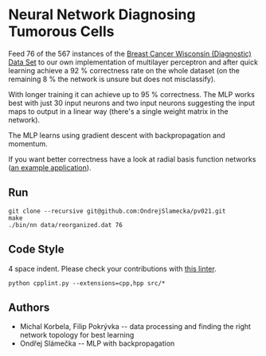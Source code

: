 Neural Network Diagnosing Tumorous Cells
========================================

Feed 76 of the 567 instances of the
[Breast Cancer Wisconsin (Diagnostic) Data Set](http://archive.ics.uci.edu/ml/datasets/Breast+Cancer+Wisconsin+%28Diagnostic%29)
to our own implementation of multilayer perceptron and after quick
learning achieve a 92 % correctness rate on the whole dataset
(on the remaining 8 % the network is unsure but does not misclassify).

With longer training it can achieve up to 95 % correctness. The MLP
works best with just 30 input neurons and two input neurons suggesting
the input maps to output in a linear way (there's a single weight matrix
in the network).

The MLP learns using gradient descent with backpropagation and momentum.

If you want better correctness have a look at radial basis function
networks ([an example application](http://www.acit2k.org/ACIT/2012Proceedings/13233.pdf)).


Run
---

    git clone --recursive git@github.com:OndrejSlamecka/pv021.git
    make
    ./bin/nn data/reorganized.dat 76

Code Style
----------

4 space indent. Please check your contributions with [this linter](https://github.com/google/styleguide/blob/gh-pages/cpplint/cpplint.py).

    python cpplint.py --extensions=cpp,hpp src/*


Authors
-------

* Michal Korbela, Filip Pokrývka -- data processing and finding the
  right network topology for best learning
* Ondřej Slámečka -- MLP with backpropagation


